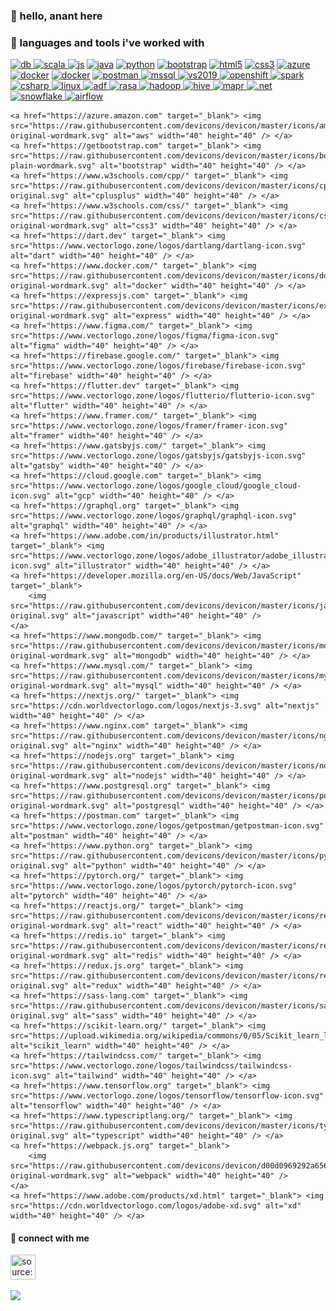 ### 🌸 hello, anant here
<!---
![gh-readme](https://user-images.githubusercontent.com/29779226/117459418-011c7080-af69-11eb-9b9f-7ea294387259.png)
--->

<link rel="stylesheet" href="https://cdnjs.cloudflare.com/ajax/libs/font-awesome/4.7.0/css/font-awesome.min.css" />



<h3 align="left">🌸 languages and tools i've worked with</h3>
<p align="left">
    <a href="https://databricks.com" target="_blank"> <img src="https://raw.githubusercontent.com/AnantMishra30/portfolio/main/data/databricks-icon.svg" alt="db" width="40" height="40" /> </a>
    <a href="https://www.scala-lang.org" target="_blank"> <img src="https://github.com/AnantMishra30/portfolio/blob/main/data/scala.png?raw=true" alt="scala" width="40" height="40" /> </a>
    <a href="https://www.w3schools.com/js/" target="_blank"><img src="https://img.icons8.com/color/48/000000/javascript.png"  alt="js" width="40" height="40" /></a>
    <a href="https://www.w3schools.com/java/" target="_blank"><img src="https://img.icons8.com/color/48/000000/java-coffee-cup-logo.png"  alt="java" width="40" height="40" /></a>
    <a href="https://www.python.org" target="_blank"><img src="https://img.icons8.com/color/48/000000/python.png"  alt="python" width="40" height="40" /></a>
    <a href="https://getbootstrap.com" target="_blank"><img src="https://img.icons8.com/color/48/000000/bootstrap.png"  alt="bootstrap" width="40" height="40" /></a>
    <a href="https://www.w3schools.com/html/" target="_blank"><img src="https://img.icons8.com/color/48/000000/html-5--v1.png"  alt="html5" width="40" height="40" /></a>
    <a href="https://www.w3schools.com/css/" target="_blank"><img src="https://img.icons8.com/color/48/000000/css3.png"  alt="css3" width="40" height="40" /></a>
    <a href="https://azure.microsoft.com/en-us/" target="_blank"><img src="https://img.icons8.com/color/48/000000/azure-1.png"  alt="azure" width="40" height="40" /></a>
    <a href="https://www.docker.com" target="_blank"><img src="https://img.icons8.com/fluent/48/000000/docker.png"  alt="docker" width="40" height="40" /></a>
    <a href="https://www.jenkins.io" target="_blank"><img src="https://img.icons8.com/color/48/000000/jenkins.png"  alt="docker" width="40" height="40" /></a>
    <a href="https://postman.com" target="_blank"> <img src="https://www.vectorlogo.zone/logos/getpostman/getpostman-icon.svg" alt="postman" width="40" height="40" /> </a>
    <a href="https://www.microsoft.com/en-in/sql-server" target="_blank"> <img src="https://img.icons8.com/color/48/000000/microsoft-sql-server.png" alt="mssql" width="40" height="40" /> </a>
    <a href="https://visualstudio.microsoft.com/vs/" target="_blank"> <img src="https://img.icons8.com/fluent/48/000000/visual-studio-2019.png" alt="vs2019" width="40" height="40" /> </a>
    <a href="https://www.openshift.com" target="_blank"> <img src="https://raw.githubusercontent.com/benc-uk/icon-collection/master/logos/openshift.svg" alt="openshift" width="40" height="40" /> </a>
    <a href="https://spark.apache.org" target="_blank"> <img src="https://raw.githubusercontent.com/benc-uk/icon-collection/master/logos/spark.svg" alt="spark" width="40" height="40" /> </a>
    <a href="https://docs.microsoft.com/en-us/dotnet/csharp/" target="_blank"> <img src="https://raw.githubusercontent.com/benc-uk/icon-collection/master/logos/csharp-1.svg" alt="csharp" width="40" height="40" /> </a>
    <a href="https://www.linux.org" target="_blank"> <img src="https://raw.githubusercontent.com/benc-uk/icon-collection/master/logos/linux-tux-colour.svg" alt="linux" width="40" height="40" /> </a>
    <a href="https://azure.microsoft.com/en-in/services/data-factory/" target="_blank"> <img src="https://raw.githubusercontent.com/benc-uk/icon-collection/master/azure-icons/Data-Factory.svg" alt="adf" width="40" height="40" /> </a>
    <a href="https://rasa.com" target="_blank"> <img src="https://avatars.githubusercontent.com/u/21214473?s=200&v=4" alt="rasa" width="40" height="40" /> </a>
    <a href="https://hadoop.apache.org" target="_blank"> <img src="https://raw.githubusercontent.com/AnantMishra30/portfolio/main/data/apache-hadoop.svg" alt="hadoop" width="40" height="40" /> </a>
    <a href="https://hive.apache.org" target="_blank"> <img src="https://raw.githubusercontent.com/AnantMishra30/portfolio/main/data/apache-hive-icon.svg" alt="hive" width="40" height="40" /> </a>
    <a href="https://mapr.com/download/" target="_blank"> <img src="https://raw.githubusercontent.com/AnantMishra30/portfolio/main/data/mapr.svg" alt="mapr" width="40" height="40" /> </a>
    <a href="https://dotnet.microsoft.com/apps/aspnet" target="_blank"> <img src="https://raw.githubusercontent.com/AnantMishra30/portfolio/main/data/microsoft-net-icon.svg" alt=".net" width="40" height="40" /> </a>
    <a href="https://www.snowflake.com" target="_blank"> <img src="https://raw.githubusercontent.com/AnantMishra30/portfolio/main/data/snowflake.svg" alt="snowflake" width="80" height="40" /> </a>
    <a href="https://airflow.apache.org" target="_blank"> <img src="https://raw.githubusercontent.com/AnantMishra30/portfolio/main/data/wordmark_1.svg" alt="airflow" width="80" height="40" /> </a>

    
    
    <a href="https://azure.amazon.com" target="_blank"> <img src="https://raw.githubusercontent.com/devicons/devicon/master/icons/amazonwebservices/amazonwebservices-original-wordmark.svg" alt="aws" width="40" height="40" /> </a>
    <a href="https://getbootstrap.com" target="_blank"> <img src="https://raw.githubusercontent.com/devicons/devicon/master/icons/bootstrap/bootstrap-plain-wordmark.svg" alt="bootstrap" width="40" height="40" /> </a>
    <a href="https://www.w3schools.com/cpp/" target="_blank"> <img src="https://raw.githubusercontent.com/devicons/devicon/master/icons/cplusplus/cplusplus-original.svg" alt="cplusplus" width="40" height="40" /> </a>
    <a href="https://www.w3schools.com/css/" target="_blank"> <img src="https://raw.githubusercontent.com/devicons/devicon/master/icons/css3/css3-original-wordmark.svg" alt="css3" width="40" height="40" /> </a>
    <a href="https://dart.dev" target="_blank"> <img src="https://www.vectorlogo.zone/logos/dartlang/dartlang-icon.svg" alt="dart" width="40" height="40" /> </a>
    <a href="https://www.docker.com/" target="_blank"> <img src="https://raw.githubusercontent.com/devicons/devicon/master/icons/docker/docker-original-wordmark.svg" alt="docker" width="40" height="40" /> </a>
    <a href="https://expressjs.com" target="_blank"> <img src="https://raw.githubusercontent.com/devicons/devicon/master/icons/express/express-original-wordmark.svg" alt="express" width="40" height="40" /> </a>
    <a href="https://www.figma.com/" target="_blank"> <img src="https://www.vectorlogo.zone/logos/figma/figma-icon.svg" alt="figma" width="40" height="40" /> </a>
    <a href="https://firebase.google.com/" target="_blank"> <img src="https://www.vectorlogo.zone/logos/firebase/firebase-icon.svg" alt="firebase" width="40" height="40" /> </a>
    <a href="https://flutter.dev" target="_blank"> <img src="https://www.vectorlogo.zone/logos/flutterio/flutterio-icon.svg" alt="flutter" width="40" height="40" /> </a>
    <a href="https://www.framer.com/" target="_blank"> <img src="https://www.vectorlogo.zone/logos/framer/framer-icon.svg" alt="framer" width="40" height="40" /> </a>
    <a href="https://www.gatsbyjs.com/" target="_blank"> <img src="https://www.vectorlogo.zone/logos/gatsbyjs/gatsbyjs-icon.svg" alt="gatsby" width="40" height="40" /> </a>
    <a href="https://cloud.google.com" target="_blank"> <img src="https://www.vectorlogo.zone/logos/google_cloud/google_cloud-icon.svg" alt="gcp" width="40" height="40" /> </a>
    <a href="https://graphql.org" target="_blank"> <img src="https://www.vectorlogo.zone/logos/graphql/graphql-icon.svg" alt="graphql" width="40" height="40" /> </a>
    <a href="https://www.adobe.com/in/products/illustrator.html" target="_blank"> <img src="https://www.vectorlogo.zone/logos/adobe_illustrator/adobe_illustrator-icon.svg" alt="illustrator" width="40" height="40" /> </a>
    <a href="https://developer.mozilla.org/en-US/docs/Web/JavaScript" target="_blank">
        <img src="https://raw.githubusercontent.com/devicons/devicon/master/icons/javascript/javascript-original.svg" alt="javascript" width="40" height="40" />
    </a>
    <a href="https://www.mongodb.com/" target="_blank"> <img src="https://raw.githubusercontent.com/devicons/devicon/master/icons/mongodb/mongodb-original-wordmark.svg" alt="mongodb" width="40" height="40" /> </a>
    <a href="https://www.mysql.com/" target="_blank"> <img src="https://raw.githubusercontent.com/devicons/devicon/master/icons/mysql/mysql-original-wordmark.svg" alt="mysql" width="40" height="40" /> </a>
    <a href="https://nextjs.org/" target="_blank"> <img src="https://cdn.worldvectorlogo.com/logos/nextjs-3.svg" alt="nextjs" width="40" height="40" /> </a>
    <a href="https://www.nginx.com" target="_blank"> <img src="https://raw.githubusercontent.com/devicons/devicon/master/icons/nginx/nginx-original.svg" alt="nginx" width="40" height="40" /> </a>
    <a href="https://nodejs.org" target="_blank"> <img src="https://raw.githubusercontent.com/devicons/devicon/master/icons/nodejs/nodejs-original-wordmark.svg" alt="nodejs" width="40" height="40" /> </a>
    <a href="https://www.postgresql.org" target="_blank"> <img src="https://raw.githubusercontent.com/devicons/devicon/master/icons/postgresql/postgresql-original-wordmark.svg" alt="postgresql" width="40" height="40" /> </a>
    <a href="https://postman.com" target="_blank"> <img src="https://www.vectorlogo.zone/logos/getpostman/getpostman-icon.svg" alt="postman" width="40" height="40" /> </a>
    <a href="https://www.python.org" target="_blank"> <img src="https://raw.githubusercontent.com/devicons/devicon/master/icons/python/python-original.svg" alt="python" width="40" height="40" /> </a>
    <a href="https://pytorch.org/" target="_blank"> <img src="https://www.vectorlogo.zone/logos/pytorch/pytorch-icon.svg" alt="pytorch" width="40" height="40" /> </a>
    <a href="https://reactjs.org/" target="_blank"> <img src="https://raw.githubusercontent.com/devicons/devicon/master/icons/react/react-original-wordmark.svg" alt="react" width="40" height="40" /> </a>
    <a href="https://redis.io" target="_blank"> <img src="https://raw.githubusercontent.com/devicons/devicon/master/icons/redis/redis-original-wordmark.svg" alt="redis" width="40" height="40" /> </a>
    <a href="https://redux.js.org" target="_blank"> <img src="https://raw.githubusercontent.com/devicons/devicon/master/icons/redux/redux-original.svg" alt="redux" width="40" height="40" /> </a>
    <a href="https://sass-lang.com" target="_blank"> <img src="https://raw.githubusercontent.com/devicons/devicon/master/icons/sass/sass-original.svg" alt="sass" width="40" height="40" /> </a>
    <a href="https://scikit-learn.org/" target="_blank"> <img src="https://upload.wikimedia.org/wikipedia/commons/0/05/Scikit_learn_logo_small.svg" alt="scikit_learn" width="40" height="40" /> </a>
    <a href="https://tailwindcss.com/" target="_blank"> <img src="https://www.vectorlogo.zone/logos/tailwindcss/tailwindcss-icon.svg" alt="tailwind" width="40" height="40" /> </a>
    <a href="https://www.tensorflow.org" target="_blank"> <img src="https://www.vectorlogo.zone/logos/tensorflow/tensorflow-icon.svg" alt="tensorflow" width="40" height="40" /> </a>
    <a href="https://www.typescriptlang.org/" target="_blank"> <img src="https://raw.githubusercontent.com/devicons/devicon/master/icons/typescript/typescript-original.svg" alt="typescript" width="40" height="40" /> </a>
    <a href="https://webpack.js.org" target="_blank">
        <img src="https://raw.githubusercontent.com/devicons/devicon/d00d0969292a6569d45b06d3f350f463a0107b0d/icons/webpack/webpack-original-wordmark.svg" alt="webpack" width="40" height="40" />
    </a>
    <a href="https://www.adobe.com/products/xd.html" target="_blank"> <img src="https://cdn.worldvectorlogo.com/logos/adobe-xd.svg" alt="xd" width="40" height="40" /> </a>
</p>

<h4>🌸 connect with me</h4>
<a href="https://www.linkedin.com/in/anant-mishra1996/" target="_blank" rel="noopener noreferrer"><img src="https://i.imgur.com/kF9HMpz.png" width="40px" height="40px" title="source: imgur.com" /></a> &nbsp;

![](https://komarev.com/ghpvc/?username=anantmishra30&style=plastic&label=Visitor+Alert) <br>
